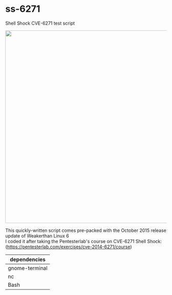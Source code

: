# ss-6271
Shell Shock CVE-6271 test script

<a target="_blank" href="https://weaknetlabs.com/images/ss-6271.PNG"><img src="https://weaknetlabs.com/images/ss-6271.PNG" width=600/></a>

This quickly-written script comes pre-packed with the October 2015 release update of Weakerthan Linux 6<br />
I coded it after taking the Pentesterlab's course on CVE-6271 Shell Shock: <br /> (https://pentesterlab.com/exercises/cve-2014-6271/course)

|dependencies|
|------------|
|gnome-terminal|
|nc|
|Bash|
